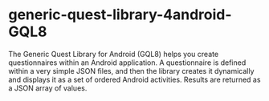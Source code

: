 generic-quest-library-4android-GQL8
===================================

The Generic Quest Library for Android (GQL8) helps you create questionnaires within an Android application. A questionnaire is defined within a very simple JSON files, and then the library creates it dynamically and displays it as a set of ordered Android activities. Results are returned as a JSON array of values.
